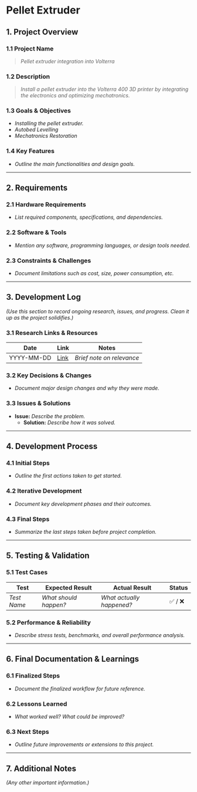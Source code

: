 # Pellet Extruder
## 1. Project Overview
### 1.1 Project Name
> *Pellet extruder integration into Volterra*

### 1.2 Description
> *Install a pellet extruder into the Volterra 400 3D printer by integrating the electronics and optimizing mechatronics.*

### 1.3 Goals & Objectives
- *Installing the pellet extruder.*
- *Autobed Levelling*
- *Mechatronics Restoration*

### 1.4 Key Features
- *Outline the main functionalities and design goals.*

---

## 2. Requirements
### 2.1 Hardware Requirements
- *List required components, specifications, and dependencies.*

### 2.2 Software & Tools
- *Mention any software, programming languages, or design tools needed.*

### 2.3 Constraints & Challenges
- *Document limitations such as cost, size, power consumption, etc.*

---

## 3. Development Log
*(Use this section to record ongoing research, issues, and progress. Clean it up as the project solidifies.)*

### 3.1 Research Links & Resources
| Date       | Link | Notes |
|------------|------|-------|
| YYYY-MM-DD | [Link](#) | *Brief note on relevance* |

### 3.2 Key Decisions & Changes
- *Document major design changes and why they were made.*

### 3.3 Issues & Solutions
- **Issue:** *Describe the problem.*
  - **Solution:** *Describe how it was solved.*

---

## 4. Development Process
### 4.1 Initial Steps
- *Outline the first actions taken to get started.*

### 4.2 Iterative Development
- *Document key development phases and their outcomes.*

### 4.3 Final Steps
- *Summarize the last steps taken before project completion.*

---

## 5. Testing & Validation
### 5.1 Test Cases
| Test | Expected Result | Actual Result | Status |
|------|----------------|---------------|--------|
| *Test Name* | *What should happen?* | *What actually happened?* | ✅ / ❌ |

### 5.2 Performance & Reliability
- *Describe stress tests, benchmarks, and overall performance analysis.*

---

## 6. Final Documentation & Learnings
### 6.1 Finalized Steps
- *Document the finalized workflow for future reference.*

### 6.2 Lessons Learned
- *What worked well? What could be improved?*

### 6.3 Next Steps
- *Outline future improvements or extensions to this project.*

---

## 7. Additional Notes
*(Any other important information.)*
